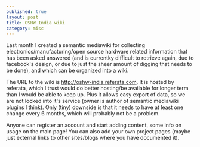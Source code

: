 ```yaml
---
published: true
layout: post
title: OSHW India wiki
category: misc
---
```



Last month I created a semantic mediawiki for collecting electronics/manufacturing/open source hardware related information that has been asked answered (and is currentky difficult to retrieve again, due to facebook's design, or due to just the sheer amount of digging that needs to be done), and which can be organized into a wiki. 

The URL to the wiki is http://oshw-india.referata.com. It is hosted by referata, which I trust would do better hosting/be available for longer term than I would be able to keep up. Plus it allows easy export of data, so we are not locked into it's service (owner is author of semantic mediawiki plugins I think). Only (tiny) downside is that it needs to have at least one change every 6 months, which will probably not be a problem.

Anyone can register an account and start adding content, some info on usage on the main page! You can also add your own project pages (maybe just external links to other sites/blogs where you have documented it).

